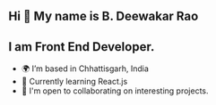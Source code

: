 Hi 👋 My name is B. Deewakar Rao
--------------------------------------------------------------------------------------------------------------------------------------------------------------------------------------------
I am Front End Developer.
--------------------------------------------------------------------------------------------------------------------------------------------------------------------------------------------
- 🌍 I’m based in Chhattisgarh, India
- 🧠 Currently learning React.js
- 🤝 I'm open to collaborating on interesting projects.
